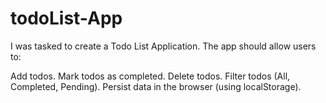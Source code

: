 # todoList-App
I was tasked to create a Todo List Application. The app should allow users to:

Add todos.
Mark todos as completed.
Delete todos.
Filter todos (All, Completed, Pending).
Persist data in the browser (using localStorage).
